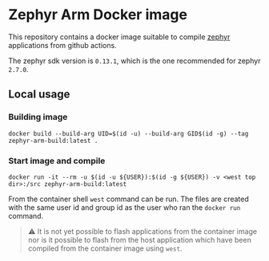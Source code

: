 # Zephyr Arm Docker image

This repository contains a docker image suitable to compile [zephyr](https://zephyrproject.org/) applications from github actions.

The zephyr sdk version is `0.13.1`, which is the one recommended for zephyr `2.7.0`.

## Local usage

### Building image
```
docker build --build-arg UID=$(id -u) --build-arg GID$(id -g) --tag zephyr-arm-build:latest .
```

### Start image and compile
```
docker run -it --rm -u $(id -u ${USER}):$(id -g ${USER}) -v <west top dir>:/src zephyr-arm-build:latest
```
From the container shell `west` command can be run. The files are created with the same user id and group id as the user who ran the `docker run` command.

> :warning: It is not yet possible to flash applications from the container image nor is it possible to flash from the host application which have been compiled from the container image using `west`.
